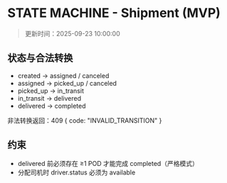 # STATE MACHINE - Shipment (MVP)

> 更新时间：2025-09-23 10:00:00

## 状态与合法转换

- created → assigned / canceled
- assigned → picked_up / canceled
- picked_up → in_transit
- in_transit → delivered
- delivered → completed

非法转换返回：409 { code: "INVALID_TRANSITION" }

## 约束
- delivered 前必须存在 ≥1 POD 才能完成 completed（严格模式）
- 分配司机时 driver.status 必须为 available


